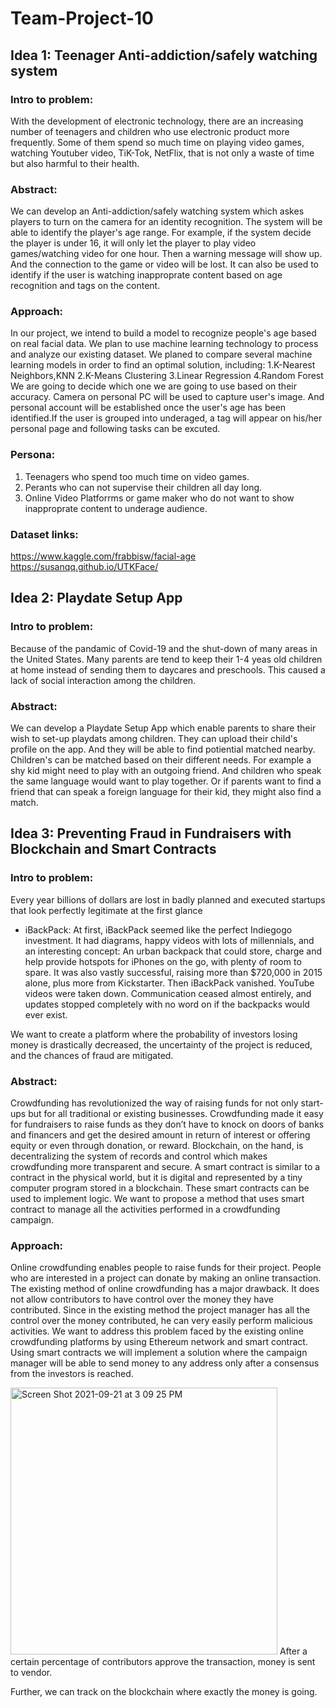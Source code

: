 # Team-Project-10

## Idea 1: Teenager Anti-addiction/safely watching system 
### Intro to problem:
With the development of electronic technology, there are an increasing number of teenagers and children who use electronic product more frequently. Some of them spend so much time on playing video games, watching Youtuber video, TiK-Tok, NetFlix, that is not only a waste of time but also harmful to their health.
### Abstract:
We can develop an Anti-addiction/safely watching system which askes players to turn on the camera for an identity recognition. The system will be able to identify the player's age range. For example, if the system decide the player is under 16, it will only let the player to play video games/watching video for one hour. Then a warning message will show up. And the connection to the game or video will be lost. It can also be used to identify if the user is watching inapproprate content based on age recognition and tags on the content. 
### Approach:
In our project, we intend to build a model to recognize people's age based on real facial data. We plan to use machine learning technology to process and analyze our existing dataset. We planed to compare several machine learning models in order to find an optimal solution, including: 
1.K-Nearest Neighbors,KNN 
2.K-Means Clustering
3.Linear Regression
4.Random Forest
We are going to decide which one we are going to use based on their accuracy. 
Camera on personal PC will be used to capture user's image. And personal account will be established once the user's age has been identified.If the user is grouped into underaged, a tag will appear on his/her personal page and following tasks can be excuted.
### Persona:
1. Teenagers who spend too much time on video games.
2. Perants who can not supervise their children all day long.
3. Online Video Platforrms or game maker who do not want to show inapproprate content to underage audience.
### Dataset links:
https://www.kaggle.com/frabbisw/facial-age
https://susanqq.github.io/UTKFace/

## Idea 2: Playdate Setup App 
### Intro to problem:
Because of the pandamic of Covid-19 and the shut-down of many areas in the United States. Many parents are tend to keep their 1-4 yeas old children at home instead of sending them to daycares and preschools. This caused a lack of social interaction among the children.
### Abstract:
We can develop a Playdate Setup App which enable parents to share their wish to set-up playdats among children. They can upload their child's profile on the app. And they will be able to find potiential matched nearby. Children's can be matched based on their different needs. For example a shy kid might need to play with an outgoing friend. And children who speak the same language would want to play together. Or if parents want to find a friend that can speak a foreign language for their kid, they might also find a match.  
<!-- ## idea3: Credit card fraud detection (Jayanth)
### Intro to problem:
It is important that credit card companies are able to recognize fraudulent credit card transactions so that customers are not charged for items that they did not purchase.
### Abstract:
 The aim of this R project is to build a classifier that can detect credit card fraudulent transactions. We will use a variety of machine learning algorithms like Decision Trees, Logistic Regression, Artificial Neural Networks and finally, Gradient Boosting Classifier that will be able to discern fraudulent from non-fraudulent one.
### Dataset links:
https://drive.google.com/file/d/1CTAlmlREFRaEN3NoHHitewpqAtWS5cVQ/view  -->
<!-- 
## idea4: Profanity filter in chat (Anuhya)
### Intro to problem:
Youth today are subjected to more hate speech online than ever. In the world of chat, any person has the power to abuse and bully online and the number of these situations have been increasing rapidly everyday.
### Abstract:
To stop this, we can implement a profanity filter as a plugin to chat that flags and conceals the obscene and violent content.
### Dataset links:
https://www.kaggle.com/miklgr500/jigsaw-multilingual-swear-profanity
https://www.kaggle.com/mrmorj/hate-speech-and-offensive-language-dataset -->
## Idea 3: Preventing Fraud in Fundraisers with Blockchain and Smart Contracts
### Intro to problem:
Every year billions of dollars are lost in badly planned and executed startups that look perfectly legitimate at the first glance

* iBackPack: At first, iBackPack seemed like the perfect Indiegogo investment. It had diagrams, happy videos with lots of millennials, and an interesting concept: An urban backpack that could store, charge and help provide hotspots for iPhones on the go, with plenty of room to spare. It was also vastly successful, raising more than $720,000 in 2015 alone, plus more from Kickstarter. Then iBackPack vanished. YouTube videos were taken down. Communication ceased almost entirely, and updates stopped completely with no word on if the backpacks would ever exist.

We want to create a platform where the probability of investors losing money is drastically decreased, the uncertainty of the project is reduced, and the chances of fraud are mitigated.


### Abstract:
Crowdfunding has revolutionized the way of raising funds for not only start-ups but for all traditional or existing businesses. Crowdfunding made it easy for fundraisers to raise funds as they don’t have to knock on doors of banks and financers and get the desired amount in return of interest or offering equity or even through donation, or reward. Blockchain, on the hand, is decentralizing the system of records and control which makes crowdfunding more transparent and secure. A smart contract is similar to a contract in the physical world, but it is digital and represented by a tiny computer program stored in a blockchain. These smart contracts can be used to implement logic. We want to propose a method that uses smart contract to manage all the activities performed in a crowdfunding campaign.

### Approach:
Online crowdfunding enables people to raise funds for their project. People who are interested in a project can donate by making an online transaction. The existing method of online crowdfunding has a major drawback. It does not allow contributors to have control over the money they have contributed. Since in the existing method the project manager has all the control over the money contributed, he can very easily perform malicious activities. We want to address this problem faced by the existing online crowdfunding platforms by using Ethereum network and smart contract. Using smart contracts we will implement a solution where the campaign manager will be able to send money to any address only after a consensus from the investors is reached. 

<img width="427" alt="Screen Shot 2021-09-21 at 3 09 25 PM" src="https://user-images.githubusercontent.com/67829172/134254427-ad2b1a95-96d2-4f83-bb60-b437e2e82e85.png"> 
After a certain percentage of contributors approve the transaction, money is sent to vendor.

Further, we can track on the blockchain where exactly the money is going.
